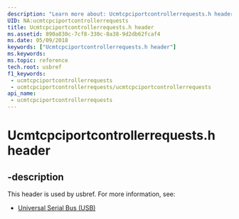 ```yaml
---
description: "Learn more about: Ucmtcpciportcontrollerrequests.h header"
UID: NA:ucmtcpciportcontrollerrequests
title: Ucmtcpciportcontrollerrequests.h header
ms.assetid: 890a830c-7cf8-330c-8a38-9d2db62fcaf4
ms.date: 05/09/2018
keywords: ["Ucmtcpciportcontrollerrequests.h header"]
ms.keywords: 
ms.topic: reference
tech.root: usbref
f1_keywords:
 - ucmtcpciportcontrollerrequests
 - ucmtcpciportcontrollerrequests/ucmtcpciportcontrollerrequests
api_name:
 - ucmtcpciportcontrollerrequests
---
```


# Ucmtcpciportcontrollerrequests.h header


## -description

This header is used by usbref. For more information, see:

- [Universal Serial Bus (USB)](../_usbref/index.md)

